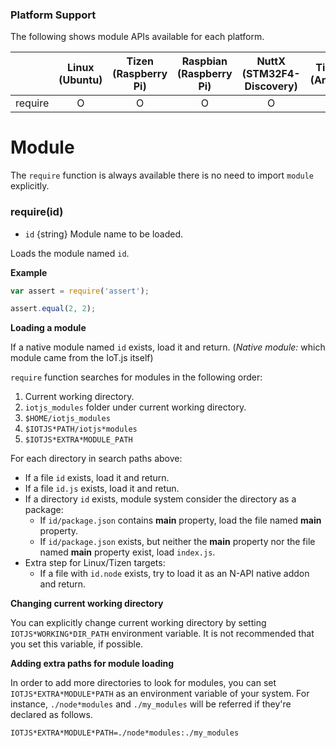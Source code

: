 ### Platform Support

The following shows module APIs available for each platform.

|  | Linux<br/>(Ubuntu) | Tizen<br/>(Raspberry Pi) | Raspbian<br/>(Raspberry Pi) | NuttX<br/>(STM32F4-Discovery) | TizenRT<br/>(Artik053) |
| :---: | :---: | :---: | :---: | :---: | :---: |
| require | O | O | O | O | O |

# Module
The `require` function is always available there is no need to import `module` explicitly.

### require(id)
* `id` {string} Module name to be loaded.

Loads the module named `id`.

**Example**

```js
var assert = require('assert');

assert.equal(2, 2);
```

**Loading a module**

If a native module named `id` exists, load it and return.
(*Native module:* which module came from the IoT.js itself)

`require` function searches for modules in the following order:

1. Current working directory.
2. `iotjs_modules` folder under current working directory.
3. `$HOME/iotjs_modules`
4. `$IOTJS*PATH/iotjs*modules`
5. `$IOTJS*EXTRA*MODULE_PATH`

For each directory in search paths above:

- If a file `id` exists, load it and return.
- If a file `id.js` exists, load it and retun.
- If a directory `id` exists, module system consider the directory as a package:
  - If `id/package.json` contains **main** property, load the file named **main** property.
  - If `id/package.json` exists, but neither the **main** property nor the file named **main** property exist, load `index.js`.
- Extra step for Linux/Tizen targets:
  - If a file with `id.node` exists, try to load it as an N-API native addon and return.

**Changing current working directory**

You can explicitly change current working directory by setting `IOTJS*WORKING*DIR_PATH` environment variable. It is not recommended that you set this variable, if possible.

**Adding extra paths for module loading**

In order to add more directories to look for modules, you can set `IOTJS*EXTRA*MODULE*PATH` as an environment variable of your system. For instance, `./node*modules` and `./my_modules` will be referred if they're declared as follows.

`IOTJS*EXTRA*MODULE*PATH=./node*modules:./my_modules`
